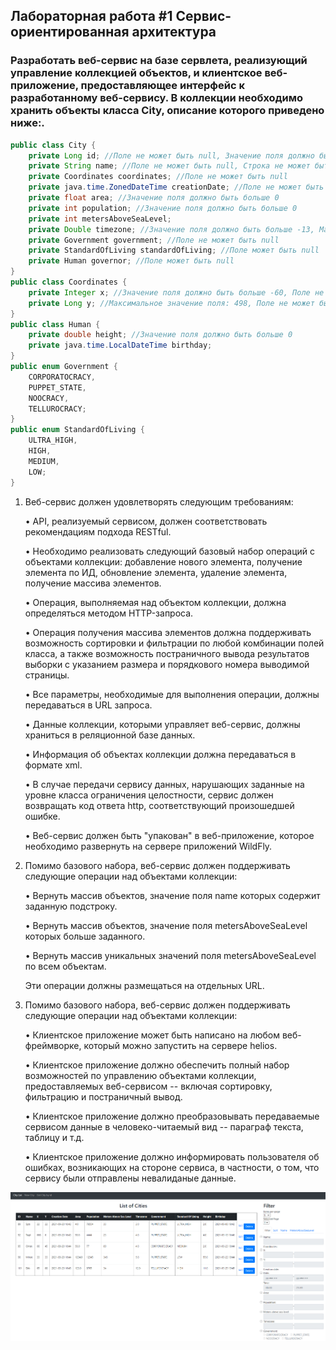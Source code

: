 ## Лабораторная работа #1 Сервис-ориентированная архитектура

### Разработать веб-сервис на базе сервлета, реализующий управление коллекцией объектов, и клиентское веб-приложение, предоставляющее интерфейс к разработанному веб-сервису. В коллекции необходимо хранить объекты класса City, описание которого приведено ниже:.

``` java
public class City {
    private Long id; //Поле не может быть null, Значение поля должно быть больше 0, Значение этого поля должно быть уникальным, Значение этого поля должно генерироваться автоматически
    private String name; //Поле не может быть null, Строка не может быть пустой
    private Coordinates coordinates; //Поле не может быть null
    private java.time.ZonedDateTime creationDate; //Поле не может быть null, Значение этого поля должно генерироваться автоматически
    private float area; //Значение поля должно быть больше 0
    private int population; //Значение поля должно быть больше 0
    private int metersAboveSeaLevel;
    private Double timezone; //Значение поля должно быть больше -13, Максимальное значение поля: 15
    private Government government; //Поле не может быть null
    private StandardOfLiving standardOfLiving; //Поле может быть null
    private Human governor; //Поле может быть null
}
public class Coordinates {
    private Integer x; //Значение поля должно быть больше -60, Поле не может быть null
    private Long y; //Максимальное значение поля: 498, Поле не может быть null
}
public class Human {
    private double height; //Значение поля должно быть больше 0
    private java.time.LocalDateTime birthday;
}
public enum Government {
    CORPORATOCRACY,
    PUPPET_STATE,
    NOOCRACY,
    TELLUROCRACY;
}
public enum StandardOfLiving {
    ULTRA_HIGH,
    HIGH,
    MEDIUM,
    LOW;
}
```

1. Веб-сервис должен удовлетворять следующим требованиям:

    •	API, реализуемый сервисом, должен соответствовать рекомендациям подхода RESTful.

    •	Необходимо реализовать следующий базовый набор операций с объектами коллекции: добавление нового элемента, получение элемента по ИД, обновление элемента, удаление элемента, получение массива элементов.

    •	Операция, выполняемая над объектом коллекции, должна определяться методом HTTP-запроса.

    •	Операция получения массива элементов должна поддерживать возможность сортировки и фильтрации по любой комбинации полей класса, а также возможность постраничного вывода результатов выборки с указанием размера и порядкового номера выводимой страницы.

    •	Все параметры, необходимые для выполнения операции, должны передаваться в URL запроса.

    •	Данные коллекции, которыми управляет веб-сервис, должны храниться в реляционной базе данных.

    •	Информация об объектах коллекции должна передаваться в формате xml.

    •	В случае передачи сервису данных, нарушающих заданные на уровне класса ограничения целостности, сервис должен возвращать код ответа http, соответствующий произошедшей ошибке.

    •	Веб-сервис должен быть "упакован" в веб-приложение, которое необходимо развернуть на сервере приложений WildFly.


2. Помимо базового набора, веб-сервис должен поддерживать следующие операции над объектами коллекции:

    •	Вернуть массив объектов, значение поля name которых содержит заданную подстроку.

    •	Вернуть массив объектов, значение поля metersAboveSeaLevel которых больше заданного.

    •	Вернуть массив уникальных значений поля metersAboveSeaLevel по всем объектам.

    Эти операции должны размещаться на отдельных URL.

3. Помимо базового набора, веб-сервис должен поддерживать следующие операции над объектами коллекции:

    •	Клиентское приложение может быть написано на любом веб-фреймворке, который можно запустить на сервере helios.

    •	Клиентское приложение должно обеспечить полный набор возможностей по управлению объектами коллекции, предоставляемых веб-сервисом -- включая сортировку, фильтрацию и постраничный вывод.

    •	Клиентское приложение должно преобразовывать передаваемые сервисом данные в человеко-читаемый вид -- параграф текста, таблицу и т.д.

    •	Клиентское приложение должно информировать пользователя об ошибках, возникающих на стороне сервиса, в частности, о том, что сервису были отправлены невалиданые данные.

![1](mainPage.png)
